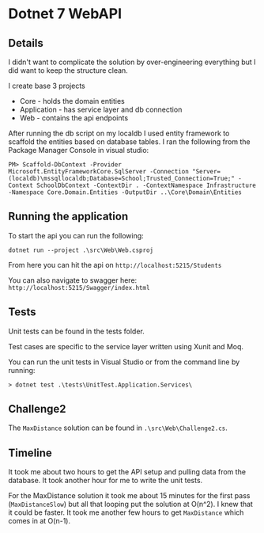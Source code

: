 # Dotnet 7 WebAPI

## Details
I didn't want to complicate the solution by over-engineering everything but I did want to keep the structure clean. 

I create base 3 projects
- Core - holds the domain entities 
- Application - has service layer and db connection 
- Web - contains the api endpoints

After running the db script on my localdb I used entity framework to scaffold the entities based on database tables.  I ran the following from the Package Manager Console in visual studio: 

```
PM> Scaffold-DbContext -Provider Microsoft.EntityFrameworkCore.SqlServer -Connection "Server=(localdb)\mssqllocaldb;Database=School;Trusted_Connection=True;" -Context SchoolDbContext -ContextDir . -ContextNamespace Infrastructure -Namespace Core.Domain.Entities -OutputDir ..\Core\Domain\Entities 
```

## Running the application 
To start the api you can run the following:
```
dotnet run --project .\src\Web\Web.csproj
```

From here you can hit the api on `http://localhost:5215/Students`

You can also navigate to swagger here:  `http://localhost:5215/Swagger/index.html`

## Tests
Unit tests can be found in the tests folder. 

Test cases are specific to the service layer written using Xunit and Moq. 

You can run the unit tests in Visual Studio or from the command line by running:

```
> dotnet test .\tests\UnitTest.Application.Services\
```

## Challenge2

The `MaxDistance` solution can be found in `.\src\Web\Challenge2.cs`.


## Timeline

It took me about two hours to get the API setup and pulling data from the database. It took another hour for me to write the unit tests. 

For the MaxDistance solution it took me about 15 minutes for the first pass (`MaxDistanceSlow`) but all that looping put the solution at O(n^2). I knew that it could be faster. It took me another few hours to get `MaxDistance` which comes in at O(n-1). 
